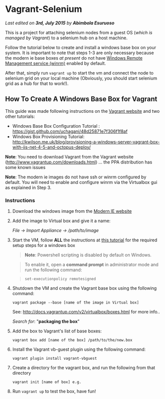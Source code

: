 Vagrant-Selenium
==============
_Last edited on **3rd, July 2015** by **Abimbola Esuruoso**_

This is a project for attaching selenium nodes from a guest OS (*which is managed by Vagrant*) to a selenium hub on a host machine.

Follow the tutorial below to create and install a windows base box on your system. It is important to note that steps 1-3 are only necessary because the modern ie base boxes *at present* do not have [Windows Remote Management service (winrm)](https://en.wikipedia.org/wiki/WS-Management) enabled by default.

After that, simply run `vagrant up` to start the vm and connect the node to selenium grid on your local machine (Obviously, you should start selenium grid as a hub for that to work!).

How To Create A Windows Base Box for Vagrant
-----------------------------------------------------------------

This guide was made following instructions on the [Vagrant website](https://docs.vagrantup.com/v2/) and two other tutorials:

- Windows Base Box Configuration Tutorial : https://gist.github.com/uchagani/48d25871e7f306f1f8af
- Windows Box Provisioning Tutorial: http://kwilson.me.uk/blog/provisioning-a-windows-server-vagrant-box-with-iis-net-4-5-and-octopus-deploy/

 **Note**: You need to download Vagrant from the Vagrant website (http://www.vagrantup.com/downloads.html) ... the PPA distribution has some known issues

 **Note**: The modern ie images do not have ssh or winrm configured by default. You will need to enable and configure winrm via the Virtualbox
	gui as explained in Step 3.

### Instructions
1. Download the windows image from the [Modern IE website](http://dev.modern.ie/tools/vms/)

2. Add the image to Virtual box and give it a name:

	*File -> Import Appliance -> /path/to/image*

3. Start the VM, follow **ALL** the instructions at [this tutorial](https://gist.github.com/uchagani/48d25871e7f306f1f8af) for the required setup steps for a windows box

    > **Note**: Powershell scripting is disabled by default on Windows.
    
    > To enable it, open a **command prompt** in administrator mode and run the following command:
    
    > `set-executionpolicy remotesigned`

4. Shutdown the VM and create the Vagrant base box using the following command:

	`vagrant package --base [name of the image in Virtual box]`

	See: http://docs.vagrantup.com/v2/virtualbox/boxes.html for more info..

	*Search for*: "**packaging the box**"

5. Add the box to Vagrant's list of base boxes:

	`vagrant box add [name of the box] /path/to/the/new.box`

6. Install the Vagrant vb-guest plugin using the following command:

	`vagrant plugin install vagrant-vbguest`

7. Create a directory for the vagrant box, and run the following from that directory

	`vagrant init [name of box] e.g.`

8. Run `vagrant up` to test the box, have fun!